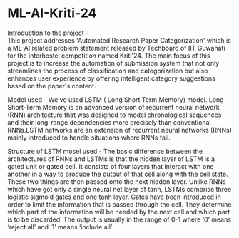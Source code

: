 # ML-AI-Kriti-24

Introduction to the project -  
This project addresses 'Automated Research Paper Categorization' which is a ML-AI related problem statement released by Techboard of IIT Guwahati for the interhostel competition named Kriti'24. The main focus of this project is to increase the automation of submission system that not only streamlines the process of classification and categorization but also enhances user experience by offering intelligent category suggestions based on the paper's content. 

Model used - 
We've used LSTM ( Long Short Term Memory) model. Long Short-Term Memory is an advanced version of recurrent neural network (RNN) architecture that was designed to model chronological sequences and their long-range dependencies more precisely than conventional RNNs.LSTM networks are an extension of recurrent neural networks (RNNs) mainly introduced to handle situations where RNNs fail.  

Structure of LSTM mosel used - 
The basic difference between the architectures of RNNs and LSTMs is that the hidden layer of LSTM is a gated unit or gated cell. It consists of four layers that interact with one another in a way to produce the output of that cell along with the cell state. These two things are then passed onto the next hidden layer. Unlike RNNs which have got only a single neural net layer of tanh, LSTMs comprise three logistic sigmoid gates and one tanh layer. Gates have been introduced in order to limit the information that is passed through the cell. They determine which part of the information will be needed by the next cell and which part is to be discarded. The output is usually in the range of 0-1 where ‘0’ means ‘reject all’ and ‘1’ means ‘include all’.  


